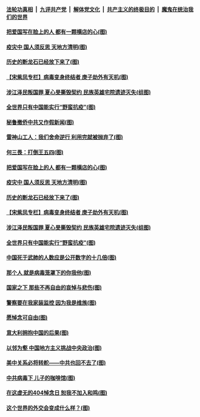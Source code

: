 

####  [法轮功真相](../../../../basic/blob/master/README.md?t=04072301) &nbsp;|&nbsp; [九评共产党](../../../../9ping.md/blob/master/README.md?t=04072301) &nbsp;|&nbsp; [解体党文化](../../../../jtdwh.md/blob/master/README.md?t=04072301)  &nbsp;|&nbsp; [共产主义的终极目的](../../../../gczydzjmd.md/blob/master/README.md?t=04072301) &nbsp;|&nbsp; [魔鬼在统治我们的世界](../../../../mgztzwmdsj.md/blob/master/README.md?t=04072301) 

#### [把爱国写在脸上的人 都有一颗横店的心(图)](../pages/p4/928902.md?t=04072301) 

#### [疫灾中 国人须反思 天地方清明(图)](../pages/p4/928899.md?t=04072301) 

#### [历史的断龙石已经放下来了(图)](../pages/p4/928896.md?t=04072301) 

#### [【宋紫凤专栏】病毒变身终结者 庚子劫外有天机(图)](../pages/p4/928868.md?t=04072301) 

#### [涉江泽民叛国罪 夏心旻撕毁契约 民族英雄宅院遗迹灭失(组图)](../pages/p4/928820.md?t=04072301) 

#### [全世界只有中国能实行“野蛮抗疫”(图)](../pages/p4/928771.md?t=04072301) 

#### [秘鲁撤侨中共又作假新闻(图)](../pages/p4/928910.md?t=04072301) 

#### [雷神山工人：我们舍命逆行 利用完就被抛弃了(图)](../pages/p4/928909.md?t=04072301) 

#### [何三畏：打倒王五四(图)](../pages/p4/928905.md?t=04072301) 

#### [把爱国写在脸上的人 都有一颗横店的心(图)](../pages/p4/928902.md?t=04072301) 

#### [疫灾中 国人须反思 天地方清明(图)](../pages/p4/928899.md?t=04072301) 

#### [历史的断龙石已经放下来了(图)](../pages/p4/928896.md?t=04072301) 

#### [【宋紫凤专栏】病毒变身终结者 庚子劫外有天机(图)](../pages/p4/928868.md?t=04072301) 

#### [涉江泽民叛国罪 夏心旻撕毁契约 民族英雄宅院遗迹灭失(组图)](../pages/p4/928820.md?t=04072301) 

#### [全世界只有中国能实行“野蛮抗疫”(图)](../pages/p4/928771.md?t=04072301) 

#### [中国死于武肺的人数应是公开数字的十几倍(图)](../pages/p4/928768.md?t=04072301) 

#### [那个人 就是病毒笼罩下的你我他(图)](../pages/p4/928751.md?t=04072301) 

#### [国家之下 那些不再自由的哀悼与悲伤(图)](../pages/p4/928763.md?t=04072301) 

#### [警察要在我家装监控 因为我是维族(图)](../pages/p4/928756.md?t=04072301) 

#### [愿悼念可自由(图)](../pages/p4/928766.md?t=04072301) 

#### [意大利拥抱中国的后果(图)](../pages/p4/928678.md?t=04072301) 

#### [以邻为壑 中国地方主义挑战中央政治(图)](../pages/p4/928677.md?t=04072301) 

#### [美中关系必将转舵——中共也回不去了(图)](../pages/p4/928618.md?t=04072301) 

#### [中共病毒下 儿子的咖啡馆(图)](../pages/p4/928597.md?t=04072301) 

#### [在这虚无的404悼念日 恕我不加入和鸣(图)](../pages/p4/928672.md?t=04072301) 

#### [这个世界的外交会变成什么样？(图)](../pages/p4/928609.md?t=04072301) 

